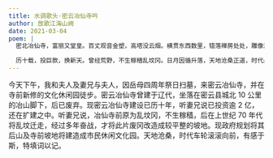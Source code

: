 ```yaml
---
title: 水调歌头·密云冶仙寺吟
author: 放歌江海山阙
date: 2021-03-04
poem: |
  密北冶仙寺，富丽又堂皇。百丈观音金塑，高塔没云烟。横贯东西数里，错落禅房处处，雕像满山墙。寺后峰峦翠，寺下休闲园。

  历十载，投巨款，换新天。曾经荒野，不生稼穑乱坟冈。日月因循升落，天地沧桑正道，时代永奔前。谁晓千年后，山寺会何颜？
---
```


今天下午，我和夫人及妻兄与夫人，因岳母四周年祭日扫墓，来密云冶仙寺，并在寺前新修的文化休闲园徒步。密云冶仙寺曾建于辽代，坐落在密云县城北 10 公里的冶山脚下，后已废弃。现密云冶仙寺建设已历十年，听妻兄说已投资逾 2 亿，还在扩建之中。听妻兄说，冶仙寺前原为乱坟冈，不生稼穑，后在上世纪 70 年代将乱坟迁走，经过多年奋战，才将此片废冈改造成较平整的坡地。现政府规划将其后山及寺前坡地将建造成市民休闲文化园。天地沧桑，时代车轮滚滚向前，有感于斯，特填词以记。
